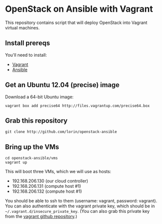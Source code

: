 # OpenStack on Ansible with Vagrant

This repository contains script that will deploy OpenStack into Vagrant virtual machines.

## Install prereqs

You'll need to install:

 * [Vagrant](http://vagrantup.com)
 * [Ansible](http://ansible.github.com)


## Get an Ubuntu 12.04 (precise) image

Download a 64-bit Ubuntu image:

	vagrant box add precise64 http://files.vagrantup.com/precise64.box

## Grab this repository

	git clone http://github.com/lorin/openstack-ansible

## Bring up the VMs

	cd openstack-ansible/vms
	vagrant up

This will boot three VMs, which we will use as hosts:

 * 192.168.206.130 (our cloud controller)
 * 192.168.206.131 (compute host #1)
 * 192.168.206.132 (compute host #1)


You should be able to ssh to them (username: vagrant, password: vagrant).
You can also authenticate  with the vagrant private key, which should be in
`~/.vagrant.d/insecure_private_key`. (You can also grab this private key from
the [vagrant github repository](https://raw.github.com/mitchellh/vagrant/master/keys/vagrant).)

